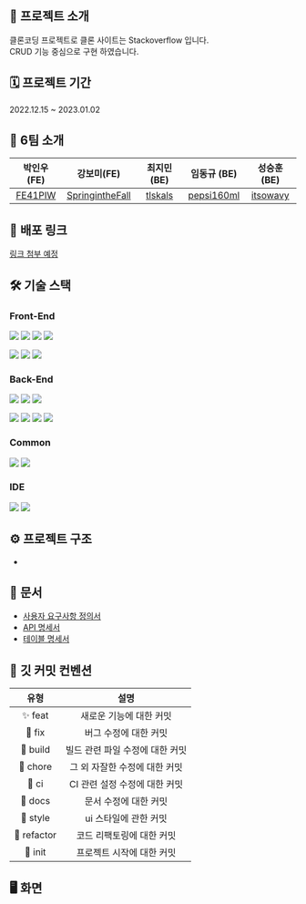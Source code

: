 ## 🔎 프로젝트 소개

클론코딩 프로젝트로 클론 사이트는 Stackoverflow 입니다.  
CRUD 기능 중심으로 구현 하였습니다.

## 🗓️ 프로젝트 기간

2022.12.15 ~ 2023.01.02

## 🫡 6팀 소개

|              박인우 (FE)              |                      강보미(FE)                       |              최지민 (BE)              |                 임동규 (BE)                 |               성승훈 (BE)               |
| :-----------------------------------: | :---------------------------------------------------: | :-----------------------------------: | :-----------------------------------------: | :-------------------------------------: |
| [FE41PIW](https://github.com/FE41PIW) | [SpringintheFall](https://github.com/SpringintheFall) | [tlskals](https://github.com/tlskals) | [pepsi160ml](https://github.com/pepsi160ml) | [itsowavy](https://github.com/itsowavy) |

## 🔗 배포 링크

[링크 첨부 예정]()

## 🛠️ 기술 스택

### Front-End

<img src="https://img.shields.io/badge/html5-E34F26?style=for-the-badge&logo=html5&logoColor=white"> <img src="https://img.shields.io/badge/css-1572B6?style=for-the-badge&logo=css3&logoColor=white"> <img src="https://img.shields.io/badge/JavaScript-FFC000?style=for-the-badge&logo=JavaScript&logoColor=black"/> <img src="https://img.shields.io/badge/react-61DAFB?style=for-the-badge&logo=react&logoColor=black">

<img src="https://img.shields.io/badge/styledcomponents-DB7093?style=for-the-badge&logo=styledcomponents&logoColor=black"> <img src="https://img.shields.io/badge/Axios-181717?style=for-the-badge&logo=Axios&logoColor=white"> <img src="https://img.shields.io/badge/AmazonS3-339933?style=for-the-badge&logo=AmazonS3&logoColor=white">

### Back-End

<img src="https://img.shields.io/badge/java-007396?style=for-the-badge&logo=OpenJDK&logoColor=white"> <img src="https://img.shields.io/badge/Spring Boot-6DB33F?style=for-the-badge&logo=Spring Boot&logoColor=white"> <img src="https://img.shields.io/badge/Spring Security-6DB33F?style=for-the-badge&logo=Spring Security&logoColor=white">

<img src="https://img.shields.io/badge/MySQL-4479A1?style=for-the-badge&logo=MySQL&logoColor=white"> <img src="https://img.shields.io/badge/JWT-black?style=for-the-badge&logo=JSON%20web%20tokens"/> <img src="https://img.shields.io/badge/Amazon EC2-FF9900?style=for-the-badge&logo=AmazonEC2&logoColor=white"> <img src="https://img.shields.io/badge/Amazon RDS-527FFF?style=for-the-badge&logo=AmazonRDS&logoColor=white">

### Common

<img src="https://img.shields.io/badge/git-F05032?style=for-the-badge&logo=git&logoColor=white"> 
<img src="https://img.shields.io/badge/github-181717?style=for-the-badge&logo=github&logoColor=white">

### IDE

<img src="https://img.shields.io/badge/IntelliJIDEA-000000.svg?style=for-the-badge&logo=intellij-idea&logoColor=white"/> <img src="https://img.shields.io/badge/Visual%20Studio%20Code-0078d7.svg?style=for-the-badge&logo=visual-studio-code&logoColor=white"/>

## ⚙️ 프로젝트 구조

-

## 📑 문서

- [사용자 요구사항 정의서](https://docs.google.com/spreadsheets/d/1YWICfYl1hsli0EcnMNb1D5Xn1ooaCGuxFX4uF-dSuOI/edit?usp=sharing)
- [API 명세서](https://documenter.getpostman.com/view/23681970/2s8Z6vYDyD#cf692660-06d8-4631-a86a-dfc0f82c6dc8)
- [테이블 명세서](https://www.erdcloud.com/d/ikCgQwhdG6snN3Foq)

## 🚩 깃 커밋 컨벤션

|    유형     |              설명               |
| :---------: | :-----------------------------: |
|   ✨ feat   |     새로운 기능에 대한 커밋     |
|   🐛 fix    |      버그 수정에 대한 커밋      |
|  👷 build   | 빌드 관련 파일 수정에 대한 커밋 |
|  🔨 chore   |  그 외 자잘한 수정에 대한 커밋  |
|    💚 ci    |  CI 관련 설정 수정에 대한 커밋  |
|   📝 docs   |      문서 수정에 대한 커밋      |
|  💄 style   |      ui 스타일에 관한 커밋      |
| 🎨 refactor |    코드 리팩토링에 대한 커밋    |
|   🎉 init   |    프로젝트 시작에 대한 커밋    |

## 🖥️ 화면
